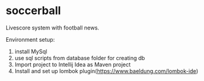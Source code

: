 # soccerball
Livescore system with football news. 

Environment setup:
1) install MySql
2) use sql scripts from database folder for creating db
3) Import project to Intellij Idea as Maven project
4) Install and set up lombok plugin(https://www.baeldung.com/lombok-ide)
